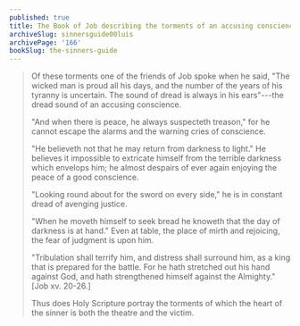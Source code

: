 ```yaml
---
published: true
title: The Book of Job describing the torments of an accusing conscience
archiveSlug: sinnersguide00luis
archivePage: '166'
bookSlug: the-sinners-guide
---
```


> Of these torments one of the friends of Job spoke when he said, "The wicked man is proud all his days, and the number of the years of his tyranny is uncertain. The sound of dread is always in his ears"---the dread sound of an accusing conscience.
> 
> "And when there is peace, he always suspecteth treason," for he cannot escape the alarms and the warning cries of conscience.
> 
> "He believeth not that he may return from darkness to light." He believes it impossible to extricate himself from the terrible darkness which envelops him; he almost despairs of ever again enjoying the peace of a good conscience.
> 
> "Looking round about for the sword on every side," he is in constant dread of avenging justice.
> 
> "When he moveth himself to seek bread he knoweth that the day of darkness is at hand." Even at table, the place of mirth and rejoicing, the fear of judgment is upon him.
> 
> "Tribulation shall terrify him, and distress shall surround him, as a king that is prepared for the battle. For he hath stretched out his hand against God, and hath strengthened himself against the Almighty." [Job xv. 20-26.]
> 
> Thus does Holy Scripture portray the torments of which the heart of the sinner is both the theatre and the victim.

